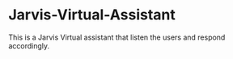 # Jarvis-Virtual-Assistant
This is a Jarvis Virtual assistant that listen the users and respond accordingly.

